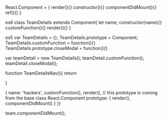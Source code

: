 React.Component = {
  render(){}
  constructor(){}
  componentDidMount(){}
  ref(){}
}

es6
class TeamDetails extends Component{
  let name;
  constructor(name){}
  customFunction(){}
  render(){}
}

es5
var TeamDetails = {};
TeamDetails.prototype = Component;
TeamDetails.customFunction = function(){}
TeamDetails.prototype.closeModal = function(){}

var teamDetail = new TeamDetails();
teamDetail.customFunction();
teamDetail.closeModal();

function TeamDetailsNav(){
  return <div></div>
}

{
  name: 'hackers',
  customFunction(),
  render(),
  // this prototype is coming from the base class React.Component
  prototype: {
    render(),
    componentDidMount()
  }
}}

team.componentDidMount();
